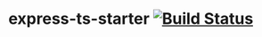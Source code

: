# express-ts-starter [![Build Status](https://travis-ci.org/marigenhq/express-ts-starter.svg?branch=master)](https://travis-ci.org/marigenhq/express-ts-starter)
